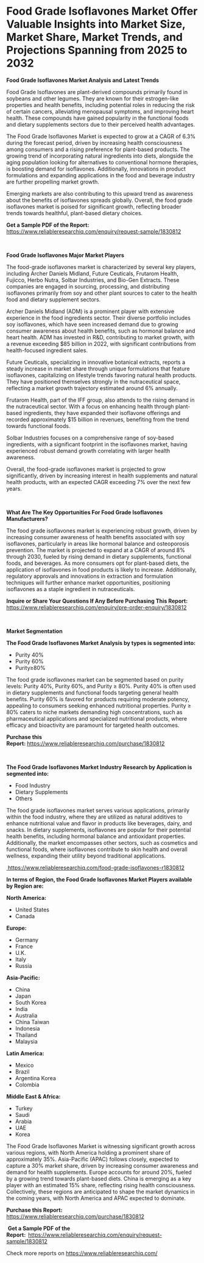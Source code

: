 <p><h1>Food Grade Isoflavones Market Offer Valuable Insights into Market Size, Market Share, Market Trends, and Projections Spanning from 2025 to 2032</h1></p><p><strong>Food Grade Isoflavones Market Analysis and Latest Trends</strong></p>
<p><p>Food Grade Isoflavones are plant-derived compounds primarily found in soybeans and other legumes. They are known for their estrogen-like properties and health benefits, including potential roles in reducing the risk of certain cancers, alleviating menopausal symptoms, and improving heart health. These compounds have gained popularity in the functional foods and dietary supplements sectors due to their perceived health advantages.</p><p>The Food Grade Isoflavones Market is expected to grow at a CAGR of 6.3% during the forecast period, driven by increasing health consciousness among consumers and a rising preference for plant-based products. The growing trend of incorporating natural ingredients into diets, alongside the aging population looking for alternatives to conventional hormone therapies, is boosting demand for isoflavones. Additionally, innovations in product formulations and expanding applications in the food and beverage industry are further propelling market growth.</p><p>Emerging markets are also contributing to this upward trend as awareness about the benefits of isoflavones spreads globally. Overall, the food grade isoflavones market is poised for significant growth, reflecting broader trends towards healthful, plant-based dietary choices.</p></p>
<p><strong>Get a Sample PDF of the Report:&nbsp;</strong> <a href="https://www.reliableresearchiq.com/enquiry/request-sample/1830812?utm_campaign=2442&utm_medium=2&utm_source=Github&utm_content=ia&utm_term=15022025&utm_id=food-grade-isoflavones">https://www.reliableresearchiq.com/enquiry/request-sample/1830812</a></p>
<p>&nbsp;</p>
<p><strong>Food Grade Isoflavones Major Market Players</strong></p>
<p><p>The food-grade isoflavones market is characterized by several key players, including Archer Daniels Midland, Future Ceuticals, Frutarom Health, Fujicco, Herbo Nutra, Solbar Industries, and Bio-Gen Extracts. These companies are engaged in sourcing, processing, and distributing isoflavones primarily from soy and other plant sources to cater to the health food and dietary supplement sectors.</p><p>Archer Daniels Midland (ADM) is a prominent player with extensive experience in the food ingredients sector. Their diverse portfolio includes soy isoflavones, which have seen increased demand due to growing consumer awareness about health benefits, such as hormonal balance and heart health. ADM has invested in R&D, contributing to market growth, with a revenue exceeding $85 billion in 2022, with significant contributions from health-focused ingredient sales.</p><p>Future Ceuticals, specializing in innovative botanical extracts, reports a steady increase in market share through unique formulations that feature isoflavones, capitalizing on lifestyle trends favoring natural health products. They have positioned themselves strongly in the nutraceutical space, reflecting a market growth trajectory estimated around 6% annually.</p><p>Frutarom Health, part of the IFF group, also attends to the rising demand in the nutraceutical sector. With a focus on enhancing health through plant-based ingredients, they have expanded their isoflavone offerings and recorded approximately $15 billion in revenues, benefiting from the trend towards functional foods.</p><p>Solbar Industries focuses on a comprehensive range of soy-based ingredients, with a significant footprint in the isoflavones market, having experienced robust demand growth correlating with larger health awareness. </p><p>Overall, the food-grade isoflavones market is projected to grow significantly, driven by increasing interest in health supplements and natural health products, with an expected CAGR exceeding 7% over the next few years.</p></p>
<p>&nbsp;</p>
<p><strong>What Are The Key Opportunities For Food Grade Isoflavones Manufacturers?</strong></p>
<p><p>The food grade isoflavones market is experiencing robust growth, driven by increasing consumer awareness of health benefits associated with soy isoflavones, particularly in areas like hormonal balance and osteoporosis prevention. The market is projected to expand at a CAGR of around 8% through 2030, fueled by rising demand in dietary supplements, functional foods, and beverages. As more consumers opt for plant-based diets, the application of isoflavones in food products is likely to increase. Additionally, regulatory approvals and innovations in extraction and formulation techniques will further enhance market opportunities, positioning isoflavones as a staple ingredient in nutraceuticals.</p></p>
<p><strong>Inquire or Share Your Questions If Any Before Purchasing This Report:</strong> <a href="https://www.reliableresearchiq.com/enquiry/pre-order-enquiry/1830812?utm_campaign=2442&utm_medium=2&utm_source=Github&utm_content=ia&utm_term=15022025&utm_id=food-grade-isoflavones">https://www.reliableresearchiq.com/enquiry/pre-order-enquiry/1830812</a></p>
<p>&nbsp;</p>
<p><strong>Market Segmentation</strong></p>
<p><strong>The Food Grade Isoflavones Market Analysis by types is segmented into:</strong></p>
<p><ul><li>Purity 40%</li><li>Purity 60%</li><li>Purity≥80%</li></ul></p>
<p><p>The food grade isoflavones market can be segmented based on purity levels: Purity 40%, Purity 60%, and Purity ≥ 80%. Purity 40% is often used in dietary supplements and functional foods targeting general health benefits. Purity 60% is favored for products requiring moderate potency, appealing to consumers seeking enhanced nutritional properties. Purity ≥ 80% caters to niche markets demanding high concentrations, such as pharmaceutical applications and specialized nutritional products, where efficacy and bioactivity are paramount for targeted health outcomes.</p></p>
<p><strong>Purchase this Report:&nbsp;</strong><a href="https://www.reliableresearchiq.com/purchase/1830812?utm_campaign=2442&utm_medium=2&utm_source=Github&utm_content=ia&utm_term=15022025&utm_id=food-grade-isoflavones">https://www.reliableresearchiq.com/purchase/1830812</a></p>
<p>&nbsp;</p>
<p><strong>The Food Grade Isoflavones Market Industry Research by Application is segmented into:</strong></p>
<p><ul><li>Food Industry</li><li>Dietary Supplements</li><li>Others</li></ul></p>
<p><p>The food grade isoflavones market serves various applications, primarily within the food industry, where they are utilized as natural additives to enhance nutritional value and flavor in products like beverages, dairy, and snacks. In dietary supplements, isoflavones are popular for their potential health benefits, including hormonal balance and antioxidant properties. Additionally, the market encompasses other sectors, such as cosmetics and functional foods, where isoflavones contribute to skin health and overall wellness, expanding their utility beyond traditional applications.</p></p>
<p><a href="https://www.reliableresearchiq.com/food-grade-isoflavones-r1830812?utm_campaign=2442&utm_medium=2&utm_source=Github&utm_content=ia&utm_term=15022025&utm_id=food-grade-isoflavones">&nbsp;https://www.reliableresearchiq.com/food-grade-isoflavones-r1830812</a></p>
<p><strong>In terms of Region, the Food Grade Isoflavones Market Players available by Region are:</strong></p>
<p>
    <p> <strong> North America: </strong>
        <ul>
            <li>United States</li>
            <li>Canada</li>
        </ul>
        </p> 
    <p> <strong> Europe: </strong>
        <ul>
            <li>Germany</li>
            <li>France</li>
            <li>U.K.</li>
            <li>Italy</li>
            <li>Russia</li>
        </ul>
        </p> 
    <p> <strong> Asia-Pacific: </strong>
        <ul>
            <li>China</li>
            <li>Japan</li>
            <li>South Korea</li>
            <li>India</li>
            <li>Australia</li>
            <li>China Taiwan</li>
            <li>Indonesia</li>
            <li>Thailand</li>
            <li>Malaysia</li>
        </ul>
        </p> 
    <p> <strong> Latin America: </strong>
        <ul>
            <li>Mexico</li>
            <li>Brazil</li>
            <li>Argentina Korea</li>
            <li>Colombia</li>
        </ul>
        </p> 
    <p> <strong> Middle East & Africa: </strong>
        <ul>
            <li>Turkey</li>
            <li>Saudi</li>
            <li>Arabia</li>
            <li>UAE</li>
            <li>Korea</li>
        </ul>
    </p>
    </p>
<p><p>The Food Grade Isoflavones Market is witnessing significant growth across various regions, with North America holding a prominent share of approximately 35%. Asia-Pacific (APAC) follows closely, expected to capture a 30% market share, driven by increasing consumer awareness and demand for health supplements. Europe accounts for around 20%, fueled by a growing trend towards plant-based diets. China is emerging as a key player with an estimated 15% share, reflecting rising health consciousness. Collectively, these regions are anticipated to shape the market dynamics in the coming years, with North America and APAC expected to dominate.</p></p>
<p><strong>Purchase this Report: </strong><a href="https://www.reliableresearchiq.com/purchase/1830812?utm_campaign=2442&utm_medium=2&utm_source=Github&utm_content=ia&utm_term=15022025&utm_id=food-grade-isoflavones">https://www.reliableresearchiq.com/purchase/1830812</a></p>
<p>&nbsp;<strong>Get a Sample PDF of the Report:&nbsp;&nbsp;</strong><a href="https://www.reliableresearchiq.com/enquiry/request-sample/1830812?utm_campaign=2442&utm_medium=2&utm_source=Github&utm_content=ia&utm_term=15022025&utm_id=food-grade-isoflavones">https://www.reliableresearchiq.com/enquiry/request-sample/1830812</a></p>
<p><strong></strong></p>
<p>Check more reports on <a href="https://www.reliableresearchiq.com/?utm_campaign=2442&utm_medium=2&utm_source=Github&utm_content=ia&utm_term=15022025&utm_id=food-grade-isoflavones">https://www.reliableresearchiq.com/</a></p>